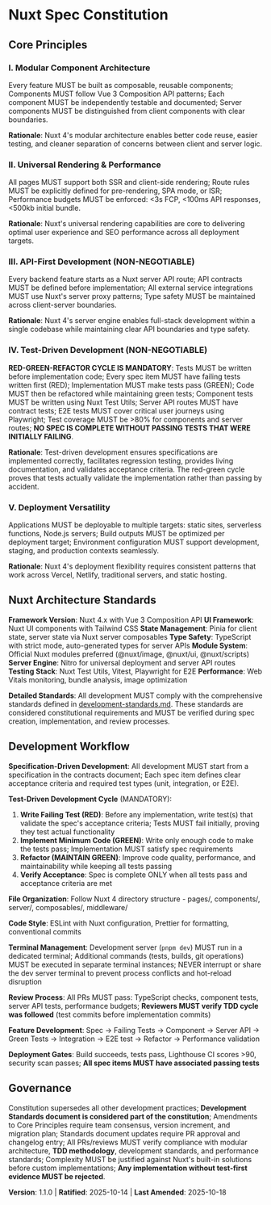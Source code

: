 <!--
Sync Impact Report:
- Version change: 1.1.0 → 1.1.0
- Created separate Development Standards document (development-standards.md)
- Added reference to Development Standards in Nuxt Architecture Standards section
- Updated Governance to include Development Standards as constitutional requirement
- Templates requiring updates:
  ⚠️ Needs update - plan-template.md (Add standards compliance check)
  ⚠️ Needs update - spec-template.md (Add standards reference)
  ⚠️ Needs update - tasks-template.md (Add standards checklist)
- Follow-up TODOs: Create PR review checklist referencing standards document
-->

# Nuxt Spec Constitution

## Core Principles

### I. Modular Component Architecture

Every feature MUST be built as composable, reusable components; Components MUST follow Vue 3 Composition API patterns; Each component MUST be independently testable and documented; Server components MUST be distinguished from client components with clear boundaries.

**Rationale**: Nuxt 4's modular architecture enables better code reuse, easier testing, and cleaner separation of concerns between client and server logic.

### II. Universal Rendering & Performance

All pages MUST support both SSR and client-side rendering; Route rules MUST be explicitly defined for pre-rendering, SPA mode, or ISR; Performance budgets MUST be enforced: <3s FCP, <100ms API responses, <500kb initial bundle.

**Rationale**: Nuxt's universal rendering capabilities are core to delivering optimal user experience and SEO performance across all deployment targets.

### III. API-First Development (NON-NEGOTIABLE)

Every backend feature starts as a Nuxt server API route; API contracts MUST be defined before implementation; All external service integrations MUST use Nuxt's server proxy patterns; Type safety MUST be maintained across client-server boundaries.

**Rationale**: Nuxt 4's server engine enables full-stack development within a single codebase while maintaining clear API boundaries and type safety.

### IV. Test-Driven Development (NON-NEGOTIABLE)

**RED-GREEN-REFACTOR CYCLE IS MANDATORY**: Tests MUST be written before implementation code; Every spec item MUST have failing tests written first (RED); Implementation MUST make tests pass (GREEN); Code MUST then be refactored while maintaining green tests; Component tests MUST be written using Nuxt Test Utils; Server API routes MUST have contract tests; E2E tests MUST cover critical user journeys using Playwright; Test coverage MUST be >80% for components and server routes; **NO SPEC IS COMPLETE WITHOUT PASSING TESTS THAT WERE INITIALLY FAILING**.

**Rationale**: Test-driven development ensures specifications are implemented correctly, facilitates regression testing, provides living documentation, and validates acceptance criteria. The red-green cycle proves that tests actually validate the implementation rather than passing by accident.

### V. Deployment Versatility

Applications MUST be deployable to multiple targets: static sites, serverless functions, Node.js servers; Build outputs MUST be optimized per deployment target; Environment configuration MUST support development, staging, and production contexts seamlessly.

**Rationale**: Nuxt 4's deployment flexibility requires consistent patterns that work across Vercel, Netlify, traditional servers, and static hosting.

## Nuxt Architecture Standards

**Framework Version**: Nuxt 4.x with Vue 3 Composition API
**UI Framework**: Nuxt UI components with Tailwind CSS
**State Management**: Pinia for client state, server state via Nuxt server composables
**Type Safety**: TypeScript with strict mode, auto-generated types for server APIs
**Module System**: Official Nuxt modules preferred (@nuxt/image, @nuxt/ui, @nuxt/scripts)
**Server Engine**: Nitro for universal deployment and server API routes
**Testing Stack**: Nuxt Test Utils, Vitest, Playwright for E2E
**Performance**: Web Vitals monitoring, bundle analysis, image optimization

**Detailed Standards**: All development MUST comply with the comprehensive standards defined in [development-standards.md](./development-standards.md). These standards are considered constitutional requirements and MUST be verified during spec creation, implementation, and review processes.

## Development Workflow

**Specification-Driven Development**: All development MUST start from a specification in the contracts document; Each spec item defines clear acceptance criteria and required test types (unit, integration, or E2E).

**Test-Driven Development Cycle** (MANDATORY):

1. **Write Failing Test (RED)**: Before any implementation, write test(s) that validate the spec's acceptance criteria; Tests MUST fail initially, proving they test actual functionality
2. **Implement Minimum Code (GREEN)**: Write only enough code to make the tests pass; Implementation MUST satisfy spec requirements
3. **Refactor (MAINTAIN GREEN)**: Improve code quality, performance, and maintainability while keeping all tests passing
4. **Verify Acceptance**: Spec is complete ONLY when all tests pass and acceptance criteria are met

**File Organization**: Follow Nuxt 4 directory structure - pages/, components/, server/, composables/, middleware/

**Code Style**: ESLint with Nuxt configuration, Prettier for formatting, conventional commits

**Terminal Management**: Development server (`pnpm dev`) MUST run in a dedicated terminal; Additional commands (tests, builds, git operations) MUST be executed in separate terminal instances; NEVER interrupt or share the dev server terminal to prevent process conflicts and hot-reload disruption

**Review Process**: All PRs MUST pass: TypeScript checks, component tests, server API tests, performance budgets; **Reviewers MUST verify TDD cycle was followed** (test commits before implementation commits)

**Feature Development**: Spec → Failing Tests → Component → Server API → Green Tests → Integration → E2E test → Refactor → Performance validation

**Deployment Gates**: Build succeeds, tests pass, Lighthouse CI scores >90, security scan passes; **All spec items MUST have associated passing tests**

## Governance

Constitution supersedes all other development practices; **Development Standards document is considered part of the constitution**; Amendments to Core Principles require team consensus, version increment, and migration plan; Standards document updates require PR approval and changelog entry; All PRs/reviews MUST verify compliance with modular architecture, **TDD methodology**, development standards, and performance standards; Complexity MUST be justified against Nuxt's built-in solutions before custom implementations; **Any implementation without test-first evidence MUST be rejected**.

**Version**: 1.1.0 | **Ratified**: 2025-10-14 | **Last Amended**: 2025-10-18
